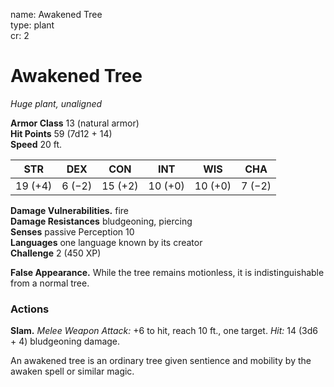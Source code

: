 name: Awakened Tree    
type: plant    
cr: 2

# Awakened Tree 
_Huge plant, unaligned_

**Armor Class** 13 (natural armor)    
**Hit Points** 59 (7d12 + 14)    
**Speed** 20 ft.

| STR     | DEX     | CON     | INT     | WIS     | CHA     |
|---------|---------|---------|---------|---------|---------|
| 19 (+4) | 6 (−2)  | 15 (+2) | 10 (+0) | 10 (+0) | 7 (−2)  |

**Damage Vulnerabilities.** fire    
**Damage Resistances** bludgeoning, piercing    
**Senses** passive Perception 10    
**Languages** one language known by its creator    
**Challenge** 2 (450 XP)

**False Appearance.** While the tree remains motionless, it is indistinguishable from a normal tree.

### Actions
**Slam.** _Melee Weapon Attack:_ +6 to hit, reach 10 ft., one target. _Hit:_ 14 (3d6 + 4) bludgeoning damage.

An awakened tree is an ordinary tree given sentience and mobility by the awaken spell or similar magic. 